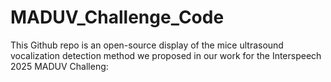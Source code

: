 # MADUV_Challenge_Code
This Github repo is an open-source display of the mice ultrasound vocalization detection method we proposed in our work for the Interspeech 2025 MADUV Challeng:
